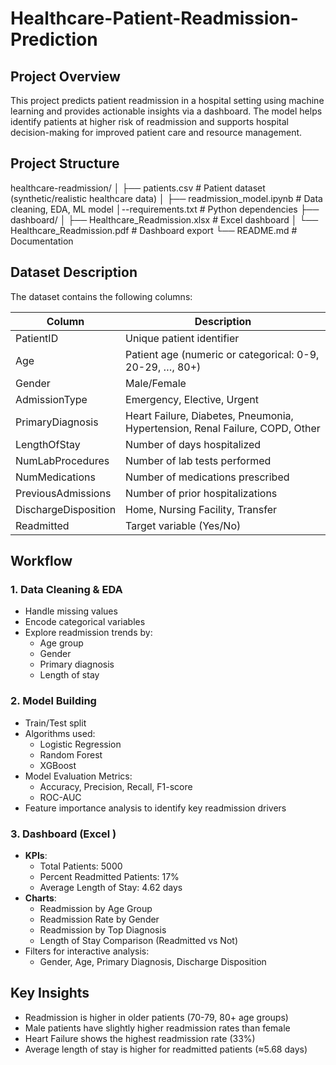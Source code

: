 # Healthcare-Patient-Readmission-Prediction
## Project Overview
This project predicts patient readmission in a hospital setting using machine learning and provides actionable insights via a dashboard. The model helps identify patients at higher risk of readmission and supports hospital decision-making for improved patient care and resource management.
## Project Structure
healthcare-readmission/
│
├── patients.csv # Patient dataset (synthetic/realistic healthcare data)
│
├── readmission_model.ipynb # Data cleaning, EDA, ML model
│--requirements.txt # Python dependencies
├── dashboard/
│ ├── Healthcare_Readmission.xlsx # Excel dashboard
│ └── Healthcare_Readmission.pdf # Dashboard export
└── README.md # Documentation


## Dataset Description
The dataset contains the following columns:

| Column               | Description |
|---------------------|-------------|
| PatientID           | Unique patient identifier |
| Age                 | Patient age (numeric or categorical: 0-9, 20-29, …, 80+) |
| Gender              | Male/Female |
| AdmissionType       | Emergency, Elective, Urgent |
| PrimaryDiagnosis    | Heart Failure, Diabetes, Pneumonia, Hypertension, Renal Failure, COPD, Other |
| LengthOfStay        | Number of days hospitalized |
| NumLabProcedures    | Number of lab tests performed |
| NumMedications      | Number of medications prescribed |
| PreviousAdmissions  | Number of prior hospitalizations |
| DischargeDisposition| Home, Nursing Facility, Transfer |
| Readmitted          | Target variable (Yes/No) |

## Workflow

### 1. Data Cleaning & EDA
- Handle missing values
- Encode categorical variables
- Explore readmission trends by:
  - Age group
  - Gender
  - Primary diagnosis
  - Length of stay

### 2. Model Building
- Train/Test split
- Algorithms used:
  - Logistic Regression
  - Random Forest
  - XGBoost
- Model Evaluation Metrics:
  - Accuracy, Precision, Recall, F1-score
  - ROC-AUC
- Feature importance analysis to identify key readmission drivers

### 3. Dashboard (Excel )
- **KPIs**:
  - Total Patients: 5000
  - Percent Readmitted Patients: 17%
  - Average Length of Stay: 4.62 days
- **Charts**:
  - Readmission by Age Group
  - Readmission Rate by Gender
  - Readmission by Top Diagnosis
  - Length of Stay Comparison (Readmitted vs Not)
- Filters for interactive analysis:
  - Gender, Age, Primary Diagnosis, Discharge Disposition

## Key Insights
- Readmission is higher in older patients (70-79, 80+ age groups)
- Male patients have slightly higher readmission rates than female
- Heart Failure shows the highest readmission rate (33%)
- Average length of stay is higher for readmitted patients (≈5.68 days)

